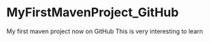 # MyFirstMavenProject_GitHub
My first maven project now on GitHub
This is very interesting to learn
